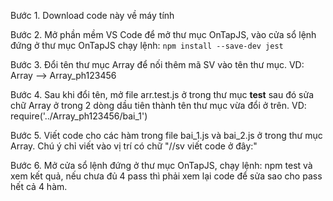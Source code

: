 Bước 1. Download code này về máy tính

Bước 2. Mở phần mềm VS Code để mở thư mục OnTapJS, vào cửa sổ lệnh đứng ở thư mục OnTapJS chạy lệnh: `npm install --save-dev jest`


Bước 3. Đổi tên thư mục Array để nối thêm mã SV vào tên thư mục. VD:   Array  --> Array_ph123456 

Bước 4. Sau khi đổi tên, mở file arr.test.js ở trong thư mục __test__  sau đó sửa chữ Array ở trong 2 dòng dầu tiên thành tên thư mục vừa đổi ở trên. VD: require('../Array_ph123456/bai_1')

Bước 5. Viết code cho các hàm trong file bai_1.js và bai_2.js ở trong thư mục Array. Chú ý chỉ viết vào vị trí có chữ "//sv viết code ở đây:"

Bước 6. Mở cửa sổ lệnh đứng ở thư mục OnTapJS, chạy lệnh:  npm test và xem kết quả, nếu chưa đủ 4 pass thì phải xem lại code để sửa sao cho pass hết cả 4 hàm.
